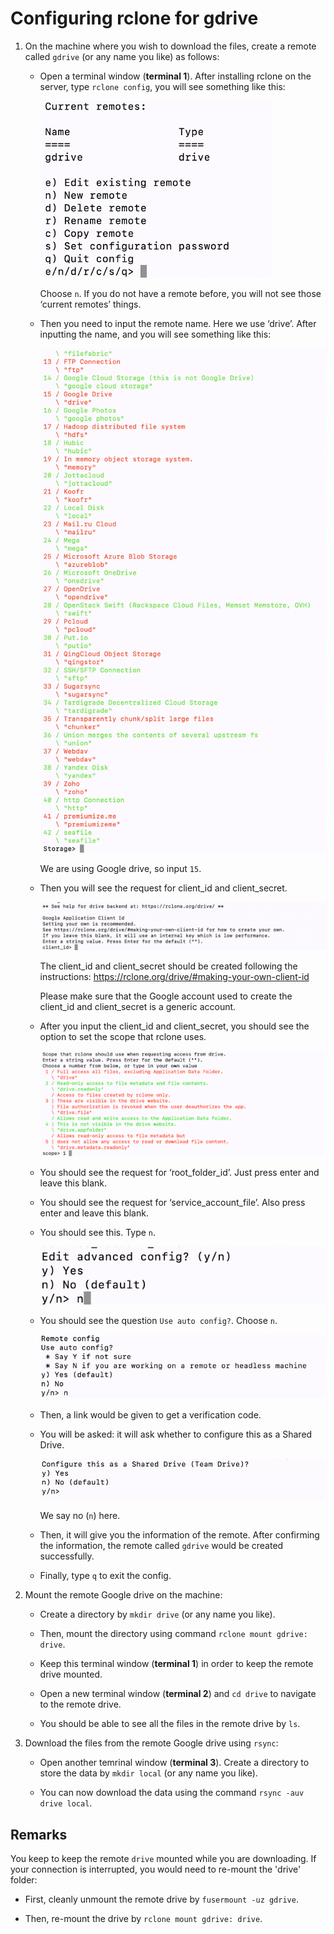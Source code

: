 # Configuring rclone for gdrive  

1. On the machine where you wish to download the files, create a remote called `gdrive`
   (or any name you like) as follows:

   * Open a terminal window (**terminal 1**). After installing rclone on the server, type `rclone config`, you will see something like this:

     ![](img/pic1.png)

     Choose `n`. If you do not have a remote before, you will not see those ‘current remotes’ things.

   * Then you need to input the remote name. Here we use ‘drive’. After inputting the name, and you will see something like this: 

     ![](img/pic2.png)

     We are using Google drive, so input `15`. 

   * Then you will see the request for client_id and client_secret. 

     ![](img/pic3.png)

     The client_id and client_secret should be created following the instructions: https://rclone.org/drive/#making-your-own-client-id

     Please make sure that the Google account used to create the client_id and client_secret is a generic account.

   * After you input the client_id and client_secret, you should see the option to set the scope that rclone uses. 

     ![](img/pic4.png)

   * You should see the request for ‘root_folder_id’. Just press enter and leave this blank.

   * You should see the request for ‘service_account_file’. Also press enter and leave this blank. 

   * You should see this. Type `n`.

     ![](img/pic5.png)

   * You should see the question `Use auto config?`. Choose `n`. 

     ![](img/pic6.png)

   * Then, a link would be given to get a verification code.

   * You will be asked: it will ask whether to configure this as a Shared Drive.

     ![](img/pic7.png)

     We say no (`n`) here.

   * Then, it will give you the information of the remote. After confirming the information, the remote called `gdrive` would be created successfully. 

   * Finally, type `q` to exit the config. 

2. Mount the remote Google drive on the machine:

   * Create a directory by `mkdir drive` (or any name you like).

   * Then, mount the directory using command `rclone mount gdrive: drive`.

   * Keep this terminal window (**terminal 1**) in order to keep the 
     remote drive mounted.

   * Open a new terminal window (**terminal 2**) and `cd drive`
     to navigate to the remote drive.

   * You should be able to see all the files in the remote drive by `ls`.

3. Download the files from the remote Google drive using `rsync`:

   * Open another temrinal window (**terminal 3**). 
     Create a directory to store the data by `mkdir local`
     (or any name you like).

   * You can now download the data using the command `rsync -auv drive local`.


## Remarks

You keep to keep the remote `drive` mounted while you are downloading.
If your connection is interrupted, you would need to re-mount the 'drive' folder:

* First, cleanly unmount the remote drive by `fusermount -uz gdrive`.

* Then, re-mount the drive by `rclone mount gdrive: drive`. 


